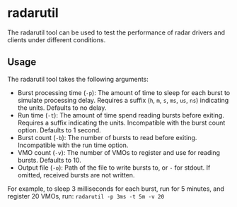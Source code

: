 radarutil
==========

The radarutil tool can be used to test the performance of radar drivers and
clients under different conditions.

Usage
----------

The radarutil tool takes the following arguments:

- Burst processing time (`-p`): The amount of time to sleep for each burst to
  simulate processing delay. Requires a suffix (`h`, `m`, `s`, `ms`, `us`, `ns`)
  indicating the units. Defaults to no delay.
- Run time (`-t`): The amount of time spend reading bursts before exiting.
  Requires a suffix indicating the units. Incompatible with the burst count
  option. Defaults to 1 second.
- Burst count (`-b`): The number of bursts to read before exiting. Incompatible
  with the run time option.
- VMO count (`-v`): The number of VMOs to register and use for reading bursts.
  Defaults to 10.
- Output file (`-o`): Path of the file to write bursts to, or `-` for stdout. If
  omitted, received bursts are not written.

For example, to sleep 3 milliseconds for each burst, run for 5 minutes, and
register 20 VMOs, run: `radarutil -p 3ms -t 5m -v 20`
